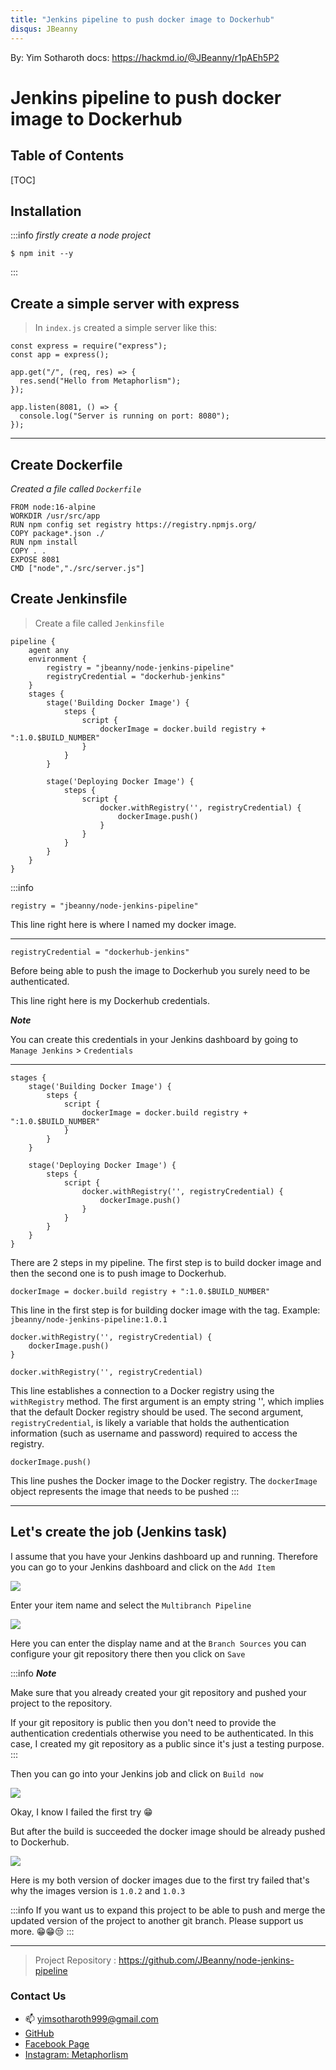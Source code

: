 ```yaml
---
title: "Jenkins pipeline to push docker image to Dockerhub"
disqus: JBeanny
---
```


By: Yim Sotharoth
docs: https://hackmd.io/@JBeanny/r1pAEh5P2

# Jenkins pipeline to push docker image to Dockerhub

## Table of Contents

[TOC]

## Installation

:::info
_firstly create a node project_

```bash=
$ npm init --y
```

:::

## Create a simple server with express

> In `index.js` created a simple server like this:

```javascript!
const express = require("express");
const app = express();

app.get("/", (req, res) => {
  res.send("Hello from Metaphorlism");
});

app.listen(8081, () => {
  console.log("Server is running on port: 8080");
});
```

---

## Create Dockerfile

_Created a file called `Dockerfile`_

```dockerfile!
FROM node:16-alpine
WORKDIR /usr/src/app
RUN npm config set registry https://registry.npmjs.org/
COPY package*.json ./
RUN npm install
COPY . .
EXPOSE 8081
CMD ["node","./src/server.js"]
```

## Create Jenkinsfile

> Create a file called `Jenkinsfile`

```groovy!
pipeline {
    agent any
    environment {
        registry = "jbeanny/node-jenkins-pipeline"
        registryCredential = "dockerhub-jenkins"
    }
    stages {
        stage('Building Docker Image') {
            steps {
                script {
                    dockerImage = docker.build registry + ":1.0.$BUILD_NUMBER"
                }
            }
        }

        stage('Deploying Docker Image') {
            steps {
                script {
                    docker.withRegistry('', registryCredential) {
                        dockerImage.push()
                    }
                }
            }
        }
    }
}
```

:::info

```groovy!
registry = "jbeanny/node-jenkins-pipeline"
```

This line right here is where I named my docker image.

---

```groovy!
registryCredential = "dockerhub-jenkins"
```

Before being able to push the image to Dockerhub you surely need to be authenticated.

This line right here is my Dockerhub credentials.

**_Note_**

You can create this credentials in your Jenkins dashboard by going to
`Manage Jenkins` > `Credentials`

---

```groovy!
stages {
    stage('Building Docker Image') {
        steps {
            script {
                dockerImage = docker.build registry + ":1.0.$BUILD_NUMBER"
            }
        }
    }

    stage('Deploying Docker Image') {
        steps {
            script {
                docker.withRegistry('', registryCredential) {
                    dockerImage.push()
                }
            }
        }
    }
}
```

There are 2 steps in my pipeline. The first step is to build docker image and then the second one is to push image to Dockerhub.

```groovy!
dockerImage = docker.build registry + ":1.0.$BUILD_NUMBER"
```

This line in the first step is for building docker image with the tag. Example: `jbeanny/node-jenkins-pipeline:1.0.1`

```groovy!
docker.withRegistry('', registryCredential) {
    dockerImage.push()
}
```

`docker.withRegistry('', registryCredential)`

This line establishes a connection to a Docker registry using the `withRegistry` method. The first argument is an empty string '', which implies that the default Docker registry should be used. The second argument, `registryCredential`, is likely a variable that holds the authentication information (such as username and password) required to access the registry.

`dockerImage.push()`

This line pushes the Docker image to the Docker registry. The `dockerImage` object represents the image that needs to be pushed
:::

---

## Let's create the job (Jenkins task)

I assume that you have your Jenkins dashboard up and running. Therefore you can go to your Jenkins dashboard and click on the `Add Item`

![](https://hackmd.io/_uploads/rJFz3hqw3.png)

Enter your item name and select the `Multibranch Pipeline`

![](https://hackmd.io/_uploads/ryYL23cvh.png)

Here you can enter the display name and at the `Branch Sources` you can configure your git repository there then you click on `Save`

:::info
**_Note_**

Make sure that you already created your git repository and pushed your project to the repository.

If your git repository is public then you don't need to provide the authentication credentials otherwise you need to be authenticated. In this case, I created my git repository as a public since it's just a testing purpose.
:::

Then you can go into your Jenkins job and click on `Build now`

![](https://hackmd.io/_uploads/S1H6p39P2.png)

Okay, I know I failed the first try 😁

But after the build is succeeded the docker image should be already pushed to Dockerhub.

![](https://hackmd.io/_uploads/BkFIA29w3.png)

Here is my both version of docker images due to the first try failed that's why the images version is `1.0.2` and `1.0.3`

:::info
If you want us to expand this project to be able to push and merge the updated version of the project to another git branch. Please support us more. 😁😁😒
:::

---

> Project Repository : https://github.com/JBeanny/node-jenkins-pipeline

### Contact Us

- :mailbox: yimsotharoth999@gmail.com
- [GitHub](https://github.com/metaphorlism)
- [Facebook Page](https://www.facebook.com/Metaphorlism)
- [Instagram: Metaphorlism](https://www.instagram.com/metaphorlism/)
